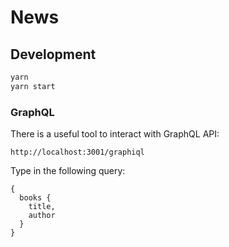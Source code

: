 # News

## Development

```bash
yarn
yarn start
```

### GraphQL

There is a useful tool to interact with GraphQL API:

`http://localhost:3001/graphiql`

Type in the following query:

```
{
  books {
    title,
    author
  }
}
```